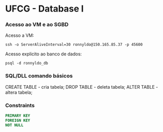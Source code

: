 # UFCG - Database I

### Acesso ao VM e ao SGBD

Acesso a VM:
```shell
ssh -o ServerAliveInterval=30 ronnyldo@150.165.85.37 -p 45600
```

Acesso explicito ao banco de dados:
```shell
psql -d ronnyldo_db
```

### SQL/DLL comando básicos

CREATE TABLE - cria tabela; 
DROP TABLE - deleta tabela;
ALTER TABLE - altera tabela;

### Constraints

```sql
PRIMARY KEY
FOREIGN KEY
NOT NULL
```
